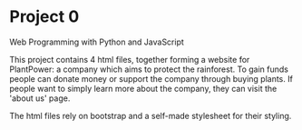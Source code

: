 # Project 0

Web Programming with Python and JavaScript

This project contains 4 html files, together forming a website for PlantPower: a company which aims to protect the rainforest. To gain funds people can donate money or support the company through buying plants. If people want to simply learn more about the company, they can visit the 'about us' page.

The html files rely on bootstrap and a self-made stylesheet for their styling.
